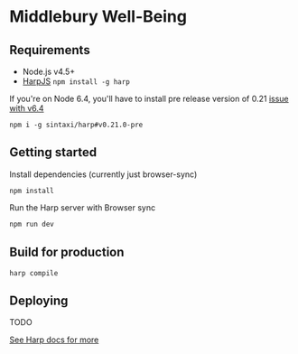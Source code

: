 # Middlebury Well-Being


## Requirements
- Node.js v4.5+
- [HarpJS](http://harpjs.com/) `npm install -g harp`

If you're on Node 6.4, you'll have to install pre release version of 0.21 [issue with v6.4](https://github.com/sintaxi/harp/issues/564)
```
npm i -g sintaxi/harp#v0.21.0-pre
```

## Getting started

Install dependencies (currently just browser-sync)
```
npm install

```
Run the Harp server with Browser sync
```bash
npm run dev
```

## Build for production

```
harp compile
```

## Deploying

TODO

[See Harp docs for more](https://harpjs.com/docs/)
